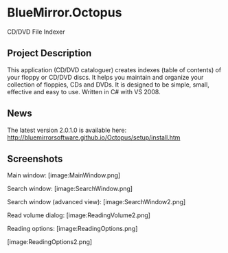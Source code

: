 # BlueMirror.Octopus
CD/DVD File Indexer

## Project Description ##

This application (CD/DVD cataloguer) creates indexes (table of contents) of your floppy or CD/DVD discs. It helps you maintain and organize your collection of floppies, CDs and DVDs. It is designed to be simple, small, effective and easy to use. Written in C# with VS 2008.

## News ##

The latest version 2.0.1.0 is available here: http://bluemirrorsoftware.github.io/Octopus/setup/install.htm

## Screenshots ##

Main window:
[image:MainWindow.png]

Search window:
[image:SearchWindow.png]

Search window (advanced view):
[image:SearchWindow2.png]

Read volume dialog:
[image:ReadingVolume2.png]

Reading options:
[image:ReadingOptions.png]

[image:ReadingOptions2.png]

